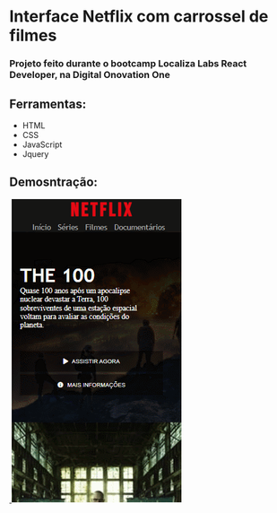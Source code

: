 # Interface Netflix com carrossel de filmes

### Projeto feito durante o bootcamp Localiza Labs React Developer, na Digital Onovation One

## Ferramentas: 
* HTML
* CSS
* JavaScript
* Jquery

##  Demosntração:
<a href="">
  <img alt="" src="./gif1.gif">
</a>
<a href="">
  <img alt="" src="./gif2.gif">
</a>



